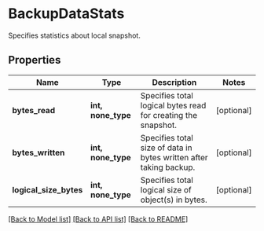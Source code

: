 # BackupDataStats

Specifies statistics about local snapshot.

## Properties
Name | Type | Description | Notes
------------ | ------------- | ------------- | -------------
**bytes_read** | **int, none_type** | Specifies total logical bytes read for creating the snapshot. | [optional] 
**bytes_written** | **int, none_type** | Specifies total size of data in bytes written after taking backup. | [optional] 
**logical_size_bytes** | **int, none_type** | Specifies total logical size of object(s) in bytes. | [optional] 

[[Back to Model list]](../README.md#documentation-for-models) [[Back to API list]](../README.md#documentation-for-api-endpoints) [[Back to README]](../README.md)


